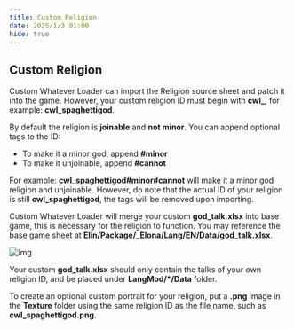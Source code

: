 ```yaml
---
title: Custom Religion
date: 2025/1/3 01:00
hide: true
---
```


## Custom Religion

Custom Whatever Loader can import the Religion source sheet and patch it into the game. However, your custom religion ID must begin with **cwl_**, for example: **cwl_spaghettigod**.

By default the religion is **joinable** and **not minor**. You can append optional tags to the ID:
- To make it a minor god, append **#minor**
- To make it unjoinable, append **#cannot**

For example: **cwl_spaghettigod#minor#cannot** will make it a minor god religion and unjoinable. However, do note that the actual ID of your religion is still **cwl_spaghettigod**, the tags will be removed upon importing.

Custom Whatever Loader will merge your custom **god_talk.xlsx** into base game, this is necessary for the religion to function. You may reference the base game sheet at **Elin/Package/_Elona/Lang/EN/Data/god_talk.xlsx**.

![img](https://i.postimg.cc/P5V71tTq/image.png)

Your custom **god_talk.xlsx** should only contain the talks of your own religion ID, and be placed under **LangMod/*/Data** folder.

To create an optional custom portrait for your religion, put a **.png** image in the **Texture** folder using the same religion ID as the file name, such as **cwl_spaghettigod.png**.
